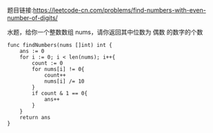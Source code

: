 题目链接:<https://leetcode-cn.com/problems/find-numbers-with-even-number-of-digits/>  

水题，给你一个整数数组 nums，请你返回其中位数为 偶数 的数字的个数

```
func findNumbers(nums []int) int {
	ans := 0
	for i := 0; i < len(nums); i++{
		count := 0
		for nums[i] != 0{
			count++
			nums[i] /= 10
		}
		if count & 1 == 0{
			ans++
		}
	}
	return ans
}
```